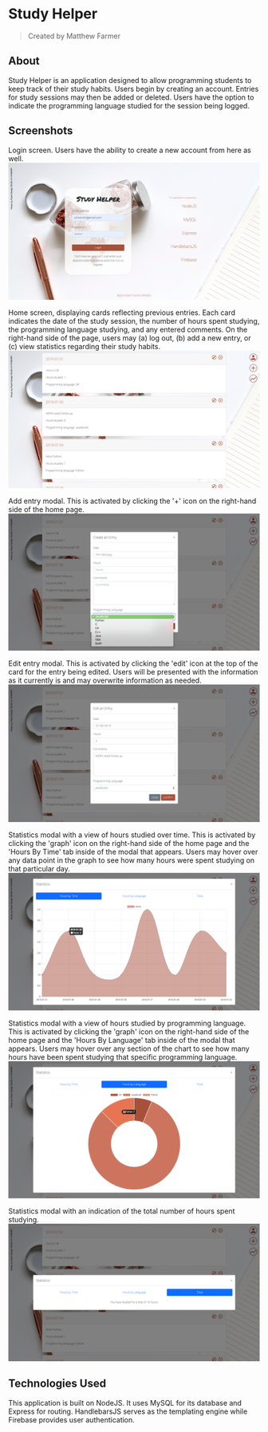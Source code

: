 # **Study Helper**
> Created by Matthew Farmer

## About
Study Helper is an application designed to allow programming students to keep track of their study habits. Users begin by creating an account. Entries for study sessions may then be added or deleted. Users have the option to indicate the programming language studied for the session being logged.

## Screenshots

Login screen. Users have the ability to create a new account from here as well.
![login](/screenshots/login.png)

Home screen, displaying cards reflecting previous entries. Each card indicates the date of the study session, the number of hours spent studying, the programming language studying, and any entered comments. On the right-hand side of the page, users may (a) log out, (b) add a new entry, or (c) view statistics regarding their study habits.
![home](/screenshots/home.png)

Add entry modal. This is activated by clicking the '+' icon on the right-hand side of the home page.
![addEntry](/screenshots/addEntry.png)

Edit entry modal. This is activated by clicking the 'edit' icon at the top of the card for the entry being edited. Users will be presented with the information as it currently is and may overwrite information as needed.
![editEntry](/screenshots/editEntry.png)

Statistics modal with a view of hours studied over time. This is activated by clicking the 'graph' icon on the right-hand side of the home page and the 'Hours By Time' tab inside of the modal that appears. Users may hover over any data point in the graph to see how many hours were spent studying on that particular day.
![hoursByTime](/screenshots/hoursByTime.png)

Statistics modal with a view of hours studied by programming language. This is activated by clicking the 'graph' icon on the right-hand side of the home page and the 'Hours By Language' tab inside of the modal that appears. Users may hover over any section of the chart to see how many hours have been spent studying that specific programming language.
![hoursByLanguage](/screenshots/hoursByLanguage.png)

Statistics modal with an indication of the total number of hours spent studying.
![hoursByTotal](/screenshots/hoursByTotal.png)

## Technologies Used

This application is built on NodeJS. It uses MySQL for its database and Express for routing. HandlebarsJS serves as the templating engine while Firebase provides user authentication.
